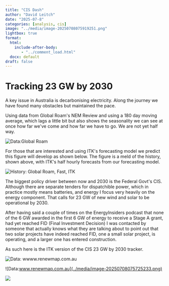 ```yaml
---
title: "CIS Dash"
author: "David Leitch"
date: "2025-07-8"
categories: [analysis, cis]
image: "../media/image-20250708075919251.png"
lightbox: true
format:
  html:
    include-after-body:
       - "../comment_load.html"
  docx: default
draft: false
---
```


# Tracking 23 GW by 2030

A key issue in Australia is decarbonising electricity. Along the journey we have found many obstacles but maintained the pace.

Using data from Global Roam's NEM Review and using a 180 day moving average, which lags a little bit but also shows the seasonality we can see at once how far we've come and how far we have to go. We are not yet half way.

![Data:Global Roam](../media/image-20250708074708234.png)

For those that are interested and using ITK's forecasting model we predict this figure will develop as shown below. The figure is a meld of the history, shown above, with ITK's half hourly forecasts from our forecasting model.

![History: Global Roam, Fast, ITK](../media/image-20250613111109562.png)

The biggest policy driver between now and 2030 is the Federal Govt's CIS. Although there are separate tenders for dispatchible power, which in practice mostly means batteries, and energy I focus very heavily on the energy component. That calls for 23 GW of new wind and solar to be operational by 2030.

After  having said a couple of times on the EnergyInsiders podcast that none of the 6 GW awarded in the first 6 GW of energy to receive a Stage A grant, had yet reached FID (Final Investment Decision) I was contacted by someone that actually knows what they are talking about to point out that two solar projects have indeed reached FID, one a small solar project, is operating, and a larger one has entered construction.

As such here is the ITK version of  the CIS 23 GW by 2030 tracker.

![Data: wwww.renewmap.com.au](../media/image-20250708075643582.png)



![Data:www.renewmap.com.au](../media/image-20250708075725233.png)

![](../media/image-20250708075919251.png)